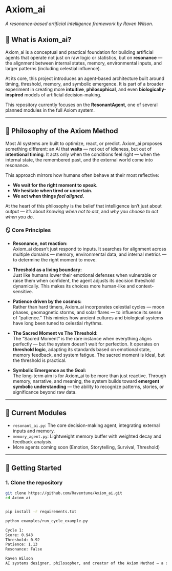 # Axiom_ai

*A resonance-based artificial intelligence framework by Raven Wilson.*

## 🧠 What is Axiom_ai?

Axiom_ai is a conceptual and practical foundation for building artificial agents that operate not just on raw logic or statistics, but on **resonance** — the alignment between internal states, memory, environmental inputs, and larger patterns (including celestial influence).

At its core, this project introduces an agent-based architecture built around timing, threshold, memory, and symbolic emergence. It is part of a broader experiment in creating more **intuitive**, **philosophical**, and even **biologically-inspired** models of artificial decision-making.

This repository currently focuses on the **ResonantAgent**, one of several planned modules in the full Axiom system.

---

## 🌌 Philosophy of the Axiom Method

Most AI systems are built to optimize, react, or predict. Axiom_ai proposes something different: an AI that **waits** — not out of idleness, but out of **intentional timing**. It acts only when the conditions feel right — when the internal state, the remembered past, and the external world come into resonance.

This approach mirrors how humans often behave at their most reflective:
- **We wait for the right moment to speak.**
- **We hesitate when tired or uncertain.**
- **We act when things *feel aligned*.**

At the heart of this philosophy is the belief that intelligence isn’t just about output — it’s about *knowing when not to act*, and *why you choose to act when you do*.

### 🪞 Core Principles

- **Resonance, not reaction:**  
  Axiom_ai doesn’t just respond to inputs. It searches for alignment across multiple domains — memory, environmental data, and internal metrics — to determine the right moment to move.

- **Threshold as a living boundary:**  
  Just like humans lower their emotional defenses when vulnerable or raise them when confident, the agent adjusts its decision threshold dynamically. This makes its choices more human-like and context-sensitive.

- **Patience driven by the cosmos:**  
  Rather than hard timers, Axiom_ai incorporates celestial cycles — moon phases, geomagnetic storms, and solar flares — to influence its sense of “patience.” This mimics how ancient cultures and biological systems have long been tuned to celestial rhythms.

- **The Sacred Moment vs The Threshold:**  
  The “Sacred Moment” is the rare instance when everything aligns perfectly — but the system doesn’t wait for perfection. It operates on **threshold logic**, adapting its standards based on emotional state, memory feedback, and system fatigue. The sacred moment is ideal, but the threshold is practical.

- **Symbolic Emergence as the Goal:**  
  The long-term aim is for Axiom_ai to be more than just reactive. Through memory, narrative, and meaning, the system builds toward **emergent symbolic understanding** — the ability to recognize patterns, stories, or significance beyond raw data.

---

## 🧩 Current Modules

- `resonant_ai.py`: The core decision-making agent, integrating external inputs and memory.
- `memory_agent.py`: Lightweight memory buffer with weighted decay and feedback analysis.
- More agents coming soon (Emotion, Storytelling, Survival, Threshold)

---

## 🚀 Getting Started

### 1. Clone the repository

```bash
git clone https://github.com/Raventune/Axiom_ai.git
cd Axiom_ai


pip install -r requirements.txt

python examples/run_cycle_example.py

Cycle 1:
Score: 0.943
Threshold: 0.92
Patience: 1.13
Resonance: False

Raven Wilson
AI systems designer, philosopher, and creator of the Axiom Method — a system exploring artificial emergence through timing, memory, and meaning.
